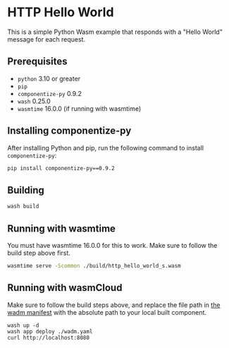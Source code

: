 # HTTP Hello World

This is a simple Python Wasm example that responds with a "Hello World" message for each request.

## Prerequisites

- `python` 3.10 or greater
- `pip`
- `componentize-py` 0.9.2
- `wash` 0.25.0
- `wasmtime` 16.0.0 (if running with wasmtime)

## Installing componentize-py

After installing Python and pip, run the following command to install `componentize-py`:

```bash
pip install componentize-py==0.9.2
```

## Building

```bash
wash build
```

## Running with wasmtime

You must have wasmtime 16.0.0 for this to work. Make sure to follow the build step above first.

```bash
wasmtime serve -Scommon ./build/http_hello_world_s.wasm
```

## Running with wasmCloud

Make sure to follow the build steps above, and replace the file path in [the wadm manifest](./wadm.yaml) with the absolute path to your local built component.

```
wash up -d
wash app deploy ./wadm.yaml
curl http://localhost:8080
```
